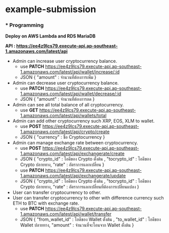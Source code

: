 # example-submission

### * Programming
**Deploy on AWS Lambda and RDS MariaDB**

**API : https://ee4z9lcs79.execute-api.ap-southeast-1.amazonaws.com/latest/api**

  - Admin can increase user cryptocurrency balance.
    - use **PATCH** https://ee4z9lcs79.execute-api.ap-southeast-1.amazonaws.com/latest/api/wallet/increase/:id
    - JSON { "amount" : จำนวนที่ต้องการเพิ่ม }
  - Admin can decrease user cryptocurrency balance.
    - use **PATCH** https://ee4z9lcs79.execute-api.ap-southeast-1.amazonaws.com/latest/api/wallet/decrease/:id
    - JSON { "amount" : จำนวนที่ต้องการลด }
  - Admin can see all total balance of all cryptocurrency.
    - use **GET** https://ee4z9lcs79.execute-api.ap-southeast-1.amazonaws.com/latest/api/wallets/total
  - Admin can add other cryptocurrency such XRP, EOS, XLM to wallet.
    - use **POST** https://ee4z9lcs79.execute-api.ap-southeast-1.amazonaws.com/latest/api/crypto/create
    - JSON { "currency" : ชื่อ Cryptocurrency }
  - Admin can manage exchange rate between cryptocurrency.
    - use **POST** https://ee4z9lcs79.execute-api.ap-southeast-1.amazonaws.com/latest/api/exchangerate/create
    - JSON { "crypto_id" : ไอดีของ Crypto ตั้งต้น , "tocrypto_id" : ไอดีของ Crypto ปลายทาง, "rate" : อัตราการแลกเปลี่ยน }
    - use **PATCH** https://ee4z9lcs79.execute-api.ap-southeast-1.amazonaws.com/latest/api/exchangerate/update
    - JSON { "crypto_id" : ไอดีของ Crypto ตั้งต้น , "tocrypto_id" : ไอดีของ Crypto ปลายทาง, "rate" : อัตราการแลกเปลี่ยนที่ต้องการเปลี่ยนแปลง }
  - User can transfer cryptocurrency to other.
  - User can transfer cryptocurrency to other with difference currency such ETH to BTC with exchange rate.
    - use **PATCH** https://ee4z9lcs79.execute-api.ap-southeast-1.amazonaws.com/latest/api/wallet/transfer
    - JSON { "from_wallet_id" : ไอดีของ Wallet ตั้งต้น , "to_wallet_id" : ไอดีของ Wallet ปลายทาง, "amount" : จำนวนที่จะโอนจาก Wallet ตั้งต้น }
